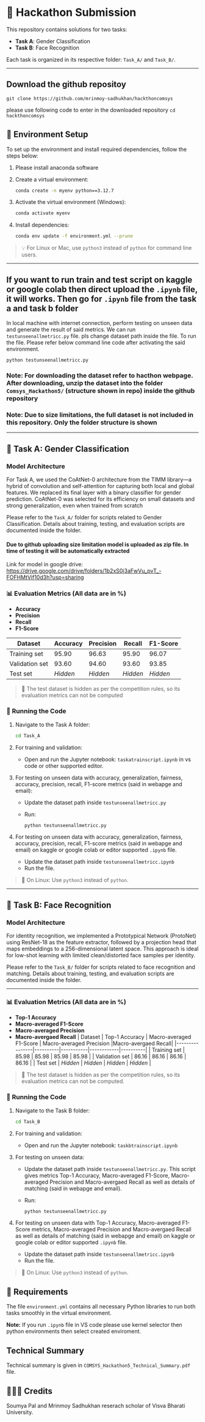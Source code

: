 
# 🏁 Hackathon Submission

This repository contains solutions for two tasks:

- **Task A**: Gender Classification
- **Task B**: Face Recognition

Each task is organized in its respective folder: `Task_A/` and `Task_B/`.

---

## Download the github repositoy

`git clone https://github.com/mrinmoy-sadhukhan/hackthoncomsys`

please use following code to enter in the downloaded repository
`cd hackthoncomsys`

## 🔧 Environment Setup

To set up the environment and install required dependencies, follow the steps below:

1. Please install anaconda software
2. Create a virtual environment:

   ```bash
   conda create -n myenv python==3.12.7
   ```

3. Activate the virtual environment (Windows):

   ```bash
   conda activate myenv
   ```

4. Install dependencies:

   ```bash
   conda env update -f environment.yml --prune
   ```

> 💡 For Linux or Mac, use `python3` instead of `python` for command line users.
---

## If you want to run train and test script on kaggle or google colab then direct upload the `.ipynb` file, it will works. Then go for `.ipynb` file from the task a and task b folder

In local machine with internet connection, perform testing on unseen data and generate the result of said metrics. We can run `testunseenallmetricc.py` file. pls change dataset path inside the file. To run the file. Please refer below command line code after activating the said environment.

`python testunseenallmetricc.py`

### **Note**: For downloading the dataset refer to hacthon webpage. After downloading, unzip the dataset into the folder `Comsys_Hackathon5/` (structure shown in repo) inside the github repository

### **Note**: Due to size limitations, the full dataset is not included in this repository. Only the folder structure is shown

---

## 🧠 Task A: Gender Classification

### Model Architecture

For Task A, we used the CoAtNet-0 architecture from the TIMM library—a hybrid of convolution
and self-attention for capturing both local and global features. We replaced its final layer with a
binary classifier for gender prediction. CoAtNet-0 was selected for its efficiency on small datasets
and strong generalization, even when trained from scratch

Please refer to the `Task_A/` folder for scripts related to Gender Classification. Details about training, testing, and evaluation scripts are documented inside the folder.

#### Due to github uploading size limitation model is uploaded as zip file. In time of testing it will be automatically extracted

Link for model in google drive: [<https://drive.google.com/drive/folders/1b2xS0j3aFwVu_pvT_-FOFHMtVif10d3h?usp=sharing>](https://drive.google.com/file/d/16TfRw9X_1U4tYYZ5IGsQwNHdV1Spv0Sp/view?usp=drive_link)

### 📊 Evaluation Metrics (All data are in %)

- **Accuracy**
- **Precision**
- **Recall**
- **F1-Score**

| Dataset        | Accuracy | Precision | Recall | F1-Score |
|----------------|----------|-----------|--------|----------|
| Training set   | 95.90   | 96.63    | 95.90 | 96.07   |
| Validation set | 93.60   | 94.60    | 93.60 | 93.85   |
| Test set       | *Hidden* | *Hidden*  | *Hidden* | *Hidden* |

> 🚫 The test dataset is hidden as per the competition rules, so its evaluation metrics can not be computed

### 🚀 Running the Code

1. Navigate to the Task A folder:

   ```bash
   cd Task_A
   ```

2. For training and validation:
   - Open and run the Jupyter notebook: `taskatrainscript.ipynb` in vs code or other supported editor.

3. For testing on unseen data with accuracy, generalization, fairness, accuracy, precision, recall, F1-score metrics (said in webapge and email):
   - Update the dataset path inside `testunseenallmetricc.py`
   - Run:

     ```bash
     python testunseenallmetricc.py
     ```

4. For testing on unseen data with accuracy, generalization, fairness, accuracy, precision, recall, F1-score metrics (said in webapge and email) on kaggle or google colab or editor supported `.ipynb` file.
   - Update the dataset path inside `testunseenallmetricc.ipynb`
   - Run the file.

> 🐧 On Linux: Use `python3` instead of `python`.

---

## 👤 Task B: Face Recognition

### Model Architecture

For identity recognition, we implemented a Prototypical Network (ProtoNet) using ResNet-18 as the
feature extractor, followed by a projection head that maps embeddings to a 256-dimensional latent
space. This approach is ideal for low-shot learning with limited clean/distorted face samples per
identity.

Please refer to the `Task_B/` folder for scripts related to face recognition and matching. Details about training, testing, and evaluation scripts are documented inside the folder.

---

### 📊 Evaluation Metrics (All data are in %)

- **Top-1 Accuracy**
- **Macro-averaged F1-Score**
- **Macro-averaged Precision**
- **Macro-avergaed Recall**
| Dataset        | Top-1 Accuracy | Macro-averaged F1-Score | Macro-averaged Precision |Macro-avergaed Recall|
|----------------|----------|-----------|------------|----------|
| Training set   | 85.98   |   85.98  | 85.98 | 85.98 |
| Validation set | 86.16  |   86.16  | 86.16 | 86.16 |
| Test set       | *Hidden* | *Hidden*  | *Hidden* | *Hidden* |

> 🚫 The test dataset is hidden as per the competition rules, so its evaluation metrics can not be computed.

### 🚀 Running the Code

1. Navigate to the Task B folder:

   ```bash
   cd Task_B
   ```

2. For training and validation:
   - Open and run the Jupyter notebook: `taskbtrainscript.ipynb`

3. For testing on unseen data:
   - Update the dataset path inside `testunseenallmetricc.py`. This script gives metrics Top-1 Accuracy, Macro-averaged F1-Score, Macro-averaged Precision and Macro-avergaed Recall as well as details of matching (said in webapge and email).
   - Run:

     ```bash
     python testunseenallmetricc.py
     ```

4. For testing on unseen data with  Top-1 Accuracy, Macro-averaged F1-Score metrics, Macro-averaged Precision and Macro-avergaed Recall as well as details of matching (said in webapge and email) on kaggle or google colab or editor supported `.ipynb` file.
   - Update the dataset path inside `testunseenallmetricc.ipynb`
   - Run the file.

> 🐧 On Linux: Use `python3` instead of `python`.

## 📎 Requirements

The file `environment.yml` contains all necessary Python libraries to run both tasks smoothly in the virtual environment.

**Note:** If you run `.ipynb` file in VS code please use kernel selector then python environments then select created enviroment.

## Technical Summary

Technical summary is given in `COMSYS_Hackathon5_Technical_Summary.pdf` file.

## :people_holding_hands: Credits

Soumya Pal and Mrinmoy Sadhukhan reserach scholar of Visva Bharati University.

